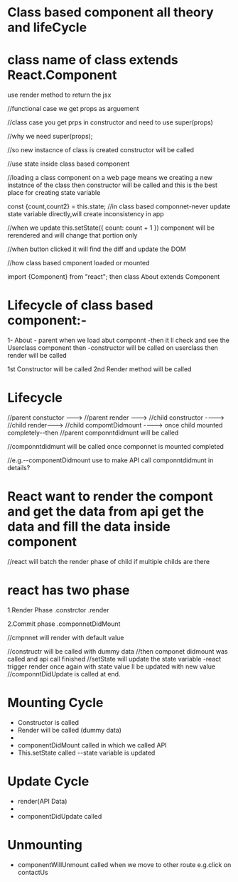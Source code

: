 # Class based component all theory and lifeCycle

# class name of class  extends React.Component
use render method to return the jsx

//functional case we get props as arguement

//class case you get prps in constructor and need to use super(props)

//why we need super(props);

//so new instacnce of class is created constructor will be called

//use state inside class based component

//loading a class component on a web page means we creating a new instatnce of the class then constructor will be called and this is the best place for creating state variable

const {count,count2} = this.state;
//in class based componnet-never update state variable directly,will create inconsistency in app

//when we update this.setState({ count: count + 1 }) component will be rerendered and will change that portion only

//when button clicked it will find the diff and update the DOM

//how class based cmponent loaded or mounted

import {Component} from "react";
then
class About extends Component



# Lifecycle of class based component:-

1- About - parent
 when we load abut componnt -then it ll check and see the Userclass component then -constructor will be called on userclass then render will be called

 1st Constructor will be called 
 2nd Render method will be called

# Lifecycle
 //parent constuctor ---> 
 //parent render --->
 //child constructor ---->
 //child render--->
 //child compomtDidmount ----> once child mounted completely--then 
 //parent componntdidmunt will be called

 //componntdidmunt will be called once componnet is mounted completed

 //e.g.--componentDidmount use to make API call
componntdidmunt in details?

 # React want to render the compont and get the data from api get the data and fill the data inside component

 //react will batch the render phase of child if multiple childs are there

# react has two phase
1.Render Phase 
    .constrctor
    .render

2.Commit phase
    .componnetDidMount


//cmpnnet will render with default value 

//constructr will be called with dummy data 
//then componet didmount was called and api call finished
//setState will update the state variable -react trigger render once again with state value ll be updated with new value
//componntDidUpdate is called at end.


# Mounting Cycle
-   Constructor is called
-   Render will be called (dummy data)
-   <HTML loaded wit dummy data >
-   componentDidMount called in which we called API
-   This.setState called --state variable is updated

# Update Cycle

-   render(API Data)
-   <HTML loaded with real data>
-   componentDidUpdate called


# Unmounting
-   componentWillUnmount called when we move to other route e.g.click on contactUs

